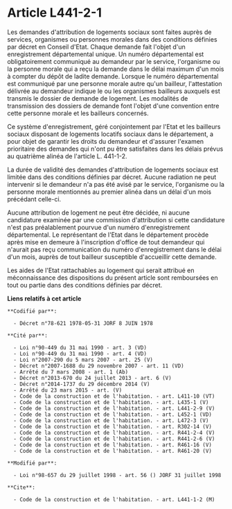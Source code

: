 # Article L441-2-1

Les demandes d'attribution de logements sociaux sont faites auprès de services, organismes ou personnes morales dans des
conditions définies par décret en Conseil d'Etat. Chaque demande fait l'objet d'un enregistrement départemental unique. Un
numéro départemental est obligatoirement communiqué au demandeur par le service, l'organisme ou la personne morale qui a reçu
la demande dans le délai maximum d'un mois à compter du dépôt de ladite demande. Lorsque le numéro départemental est
communiqué par une personne morale autre qu'un bailleur, l'attestation délivrée au demandeur indique le ou les organismes
bailleurs auxquels est transmis le dossier de demande de logement. Les modalités de transmission des dossiers de demande font
l'objet d'une convention entre cette personne morale et les bailleurs concernés.

Ce système d'enregistrement, géré conjointement par l'Etat et les bailleurs sociaux disposant de logements locatifs sociaux
dans le département, a pour objet de garantir les droits du demandeur et d'assurer l'examen prioritaire des demandes qui
n'ont pu être satisfaites dans les délais prévus au quatrième alinéa de l'article L. 441-1-2.

La durée de validité des demandes d'attribution de logements sociaux est limitée dans des conditions définies par décret.
Aucune radiation ne peut intervenir si le demandeur n'a pas été avisé par le service, l'organisme ou la personne morale
mentionnés au premier alinéa dans un délai d'un mois précédant celle-ci.

Aucune attribution de logement ne peut être décidée, ni aucune candidature examinée par une commission d'attribution si cette
candidature n'est pas préalablement pourvue d'un numéro d'enregistrement départemental. Le représentant de l'Etat dans le
département procède après mise en demeure à l'inscription d'office de tout demandeur qui n'aurait pas reçu communication du
numéro d'enregistrement dans le délai d'un mois, auprès de tout bailleur susceptible d'accueillir cette demande.

Les aides de l'Etat rattachables au logement qui serait attribué en méconnaissance des dispositions du présent article sont
remboursées en tout ou partie dans des conditions définies par décret.

**Liens relatifs à cet article**

	**Codifié par**:

	  - Décret n°78-621 1978-05-31 JORF 8 JUIN 1978

	**Cité par**:

	  - Loi n°90-449 du 31 mai 1990 - art. 3 (VD)
	  - Loi n°90-449 du 31 mai 1990 - art. 4 (VD)
	  - Loi n°2007-290 du 5 mars 2007 - art. 25 (V)
	  - Décret n°2007-1688 du 29 novembre 2007 - art. 11 (VD)
	  - Arrêté du 7 mars 2008 - art. 1 (Ab)
	  - Décret n°2013-670 du 24 juillet 2013 - art. 6 (V)
	  - Décret n°2014-1737 du 29 décembre 2014 (V)
	  - Arrêté du 23 mars 2015 - art. (V)
	  - Code de la construction et de l'habitation. - art. L411-10 (VT)
	  - Code de la construction et de l'habitation. - art. L435-1 (V)
	  - Code de la construction et de l'habitation. - art. L441-2-9 (V)
	  - Code de la construction et de l'habitation. - art. L452-1 (VD)
	  - Code de la construction et de l'habitation. - art. L472-3 (V)
	  - Code de la construction et de l'habitation. - art. R302-14 (V)
	  - Code de la construction et de l'habitation. - art. R441-2-4 (V)
	  - Code de la construction et de l'habitation. - art. R441-2-6 (V)
	  - Code de la construction et de l'habitation. - art. R461-16 (V)
	  - Code de la construction et de l'habitation. - art. R461-20 (V)

	**Modifié par**:

	  - Loi n°98-657 du 29 juillet 1998 - art. 56 () JORF 31 juillet 1998

	**Cite**:

	  - Code de la construction et de l'habitation. - art. L441-1-2 (M)
